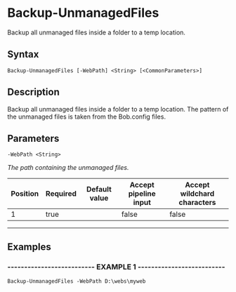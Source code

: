 

# Backup-UnmanagedFiles

Backup all unmanaged files inside a folder to a temp location.
## Syntax

    Backup-UnmanagedFiles [-WebPath] <String> [<CommonParameters>]


## Description

Backup all unmanaged files inside a folder to a temp location.
The pattern of the unmanaged files is taken from the Bob.config files.





## Parameters

    
    -WebPath <String>
_The path containing the unmanaged files._

| Position | Required | Default value | Accept pipeline input | Accept wildchard characters |
| -------- | -------- | ------------- | --------------------- | --------------------------- |
| 1 | true |  | false | false |


----

    

## Examples

### -------------------------- EXAMPLE 1 --------------------------
    Backup-UnmanagedFiles -WebPath D:\webs\myweb































